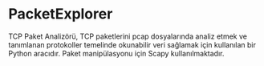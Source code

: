 # PacketExplorer
TCP Paket Analizörü, TCP paketlerini pcap dosyalarında analiz etmek ve tanımlanan protokoller temelinde okunabilir veri sağlamak için kullanılan bir Python aracıdır. Paket manipülasyonu için Scapy kullanılmaktadır.
